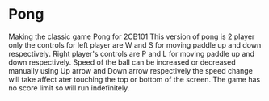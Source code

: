 # Pong
Making the classic game Pong for 2CB101
This version of pong is 2 player only the controls for left player are W and S for moving paddle up and down respectively. 
Right player's controls are P and L for moving paddle up and down respectively. 
Speed of the ball can be increased or decreased manually using Up arrow and Down arrow respectively the speed change will take affect ater touching the top or bottom of the screen. 
The game has no score limit so will run indefinitely.
